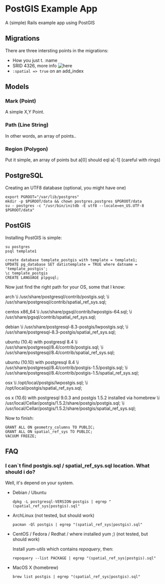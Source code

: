 # PostGIS Example App

A (simple) Rails example app using PostGIS

## Migrations

There are three intersting points in the migrations:
* How you just t.<choose-one-geom> :name
* SRID 4326, more info ![here](http://en.wikipedia.org/wiki/World_Geodetic_System)
* `:spatial => true` on an add_index

## Models

### Mark (Point)

A simple X,Y Point.


### Path (Line String)

In other words, an array of points..


### Region (Polygon)

Put it simple, an array of points but a[0] should eql a[-1]
(careful with rings)


## PostgreSQL

Creating an UTF8 database (optional, you might have one)

    export PGROOT="/var/lib/postgres"
    mkdir -p $PGROOT/data && chown postgres.postgres $PGROOT/data
    su - postgres -c "/usr/bin/initdb -E utf8 --locale=en_US.UTF-8 $PGROOT/data"


## PostGIS

Installing PostGIS is simple:

    su postgres
    psql template1

    create database template_postgis with template = template1;
    UPDATE pg_database SET datistemplate = TRUE where datname = 'template_postgis';
    \c template_postgis
    CREATE LANGUAGE plpgsql;


Now just find the right path for your OS, some that I know:

arch
    \i /usr/share/postgresql/contrib/postgis.sql;
    \i /usr/share/postgresql/contrib/spatial_ref_sys.sql;

centos x86_64
    \i /usr/share/pgsql/contrib/lwpostgis-64.sql;
    \i /usr/share/pgsql/contrib/spatial_ref_sys.sql;

debian
    \i /usr/share/postgresql-8.3-postgis/lwpostgis.sql;
    \i /usr/share/postgresql-8.3-postgis/spatial_ref_sys.sql;

ubuntu (10.4) with postgresql 8.4
    \i /usr/share/postgresql/8.4/contrib/postgis.sql;
    \i /usr/share/postgresql/8.4/contrib/spatial_ref_sys.sql;

ubuntu (10.10) with postgresql 8.4
    \i /usr/share/postgresql/8.4/contrib/postgis-1.5/postgis.sql;
    \i /usr/share/postgresql/8.4/contrib/postgis-1.5/spatial_ref_sys.sql;

osx
    \i /opt/local/postgis/lwpostgis.sql;
    \i /opt/local/postgis/spatial_ref_sys.sql;

os x (10.6) with postgresql 9.0.3 and postgis 1.5.2 installed via homebrew
    \i /usr/local/Cellar/postgis/1.5.2/share/postgis/postgis.sql;
    \i /usr/local/Cellar/postgis/1.5.2/share/postgis/spatial_ref_sys.sql;

Now to finish:

    GRANT ALL ON geometry_columns TO PUBLIC;
    GRANT ALL ON spatial_ref_sys TO PUBLIC;
    VACUUM FREEZE;


## FAQ

### I can`t find postgis.sql / spatial_ref_sys.sql location. What should i do?

  Well, it's depend on your system.

  * Debian / Ubuntu

        dpkg -L postgresql-VERSION-postgis | egrep "(spatial_ref_sys|postgis).sql"

  * ArchLinux (not tested, but should work)

        pacman -Ql postgis | egrep "(spatial_ref_sys|postgis).sql"

  * CentOS / Fedora / Redhat / where installed yum ;) (not tested, but should work)

      Install _yum-utils_ which contains _repoquery_, then:

        repoquery --list PACKAGE | egrep "(spatial_ref_sys|postgis).sql"

  * MacOS X (homebrew)

        brew list postgis | egrep "(spatial_ref_sys|postgis).sql"


